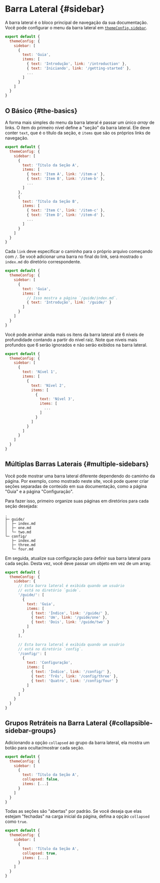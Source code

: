 # Barra Lateral {#sidebar}

A barra lateral é o bloco principal de navegação da sua documentação. Você pode configurar o menu da barra lateral em [`themeConfig.sidebar`](./default-theme-config#sidebar).

```js
export default {
  themeConfig: {
    sidebar: [
      {
        text: 'Guia',
        items: [
          { text: 'Introdução', link: '/introduction' },
          { text: 'Iniciando', link: '/getting-started' },
          ...
        ]
      }
    ]
  }
}
```

## O Básico {#the-basics}

A forma mais simples do menu da barra lateral é passar um único _array_ de links. O item do primeiro nível define a "seção" da barra lateral. Ele deve conter `text`, que é o título da seção, e `items` que são os próprios links de navegação.

```js
export default {
  themeConfig: {
    sidebar: [
      {
        text: 'Título da Seção A',
        items: [
          { text: 'Item A', link: '/item-a' },
          { text: 'Item B', link: '/item-b' },
          ...
        ]
      },
      {
        text: 'Título da Seção B',
        items: [
          { text: 'Item C', link: '/item-c' },
          { text: 'Item D', link: '/item-d' },
          ...
        ]
      }
    ]
  }
}
```

Cada `link` deve especificar o caminho para o próprio arquivo começando com `/`. Se você adicionar uma barra no final do link, será mostrado o `index.md` do diretório correspondente.

```js
export default {
  themeConfig: {
    sidebar: [
      {
        text: 'Guia',
        items: [
          // Isso mostra a página `/guide/index.md`.
          { text: 'Introdução', link: '/guide/' }
        ]
      }
    ]
  }
}
```

Você pode aninhar ainda mais os itens da barra lateral até 6 níveis de profundidade contando a partir do nível raiz. Note que níveis mais profundos que 6 serão ignorados e não serão exibidos na barra lateral.

```js
export default {
  themeConfig: {
    sidebar: [
      {
        text: 'Nível 1',
        items: [
          {
            text: 'Nível 2',
            items: [
              {
                text: 'Nível 3',
                items: [
                  ...
                ]
              }
            ]
          }
        ]
      }
    ]
  }
}
```

## Múltiplas Barras Laterais {#multiple-sidebars}

Você pode mostrar uma barra lateral diferente dependendo do caminho da página. Por exemplo, como mostrado neste site, você pode querer criar seções separadas de conteúdo em sua documentação, como a página "Guia" e a página "Configuração".

Para fazer isso, primeiro organize suas páginas em diretórios para cada seção desejada:

```
.
├─ guide/
│  ├─ index.md
│  ├─ one.md
│  └─ two.md
└─ config/
   ├─ index.md
   ├─ three.md
   └─ four.md
```

Em seguida, atualize sua configuração para definir sua barra lateral para cada seção. Desta vez, você deve passar um objeto em vez de um array.

```js
export default {
  themeConfig: {
    sidebar: {
      // Esta barra lateral é exibida quando um usuário
      // está no diretório `guide`.
      '/guide/': [
        {
          text: 'Guia',
          items: [
            { text: 'Índice', link: '/guide/' },
            { text: 'Um', link: '/guide/one' },
            { text: 'Dois', link: '/guide/two' }
          ]
        }
      ],

      // Esta barra lateral é exibida quando um usuário
      // está no diretório `config`.
      '/config/': [
        {
          text: 'Configuração',
          items: [
            { text: 'Índice', link: '/config/' },
            { text: 'Três', link: '/config/three' },
            { text: 'Quatro', link: '/config/four' }
          ]
        }
      ]
    }
  }
}
```

## Grupos Retráteis na Barra Lateral {#collapsible-sidebar-groups}

Adicionando a opção `collapsed` ao grupo da barra lateral, ela mostra um botão para ocultar/mostrar cada seção.

```js
export default {
  themeConfig: {
    sidebar: [
      {
        text: 'Título da Seção A',
        collapsed: false,
        items: [...]
      }
    ]
  }
}
```

Todas as seções são "abertas" por padrão. Se você deseja que elas estejam "fechadas" na carga inicial da página, defina a opção `collapsed` como `true`.

```js
export default {
  themeConfig: {
    sidebar: [
      {
        text: 'Título da Seção A',
        collapsed: true,
        items: [...]
      }
    ]
  }
}
```
